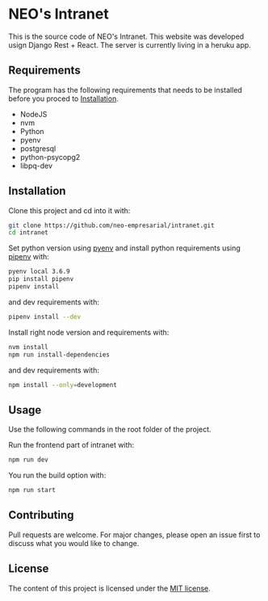 # NEO's Intranet

This is the source code of NEO's Intranet. This website was developed usign Django Rest + React. The server is currently living in a heruku app.

## Requirements

The program has the following requirements that needs to be installed before you proced to [Installation](##Instalation).

- NodeJS
- nvm
- Python
- pyenv
- postgresql
- python-psycopg2
- libpq-dev

## Installation

Clone this project and cd into it with:

```bash
git clone https://github.com/neo-empresarial/intranet.git
cd intranet
```

Set python version using [pyenv](https://github.com/pyenv/pyenv) and install python requirements using [pipenv](https://github.com/pypa/pipenv) with:

```bash
pyenv local 3.6.9
pip install pipenv
pipenv install
```

and dev requirements with:

```bash
pipenv install --dev
```

Install right node version and requirements with:

```bash
nvm install
npm run install-dependencies
```

and dev requirements with:

```bash
npm install --only=development
```

## Usage

Use the following commands in the root folder of the project.

Run the frontend part of intranet with:

```bash
npm run dev
```

You run the build option with:

```bash
npm run start
```

## Contributing

Pull requests are welcome. For major changes, please open an issue first to discuss what you would like to change.

## License

The content of this project is licensed under the [MIT license](LICENSE).

